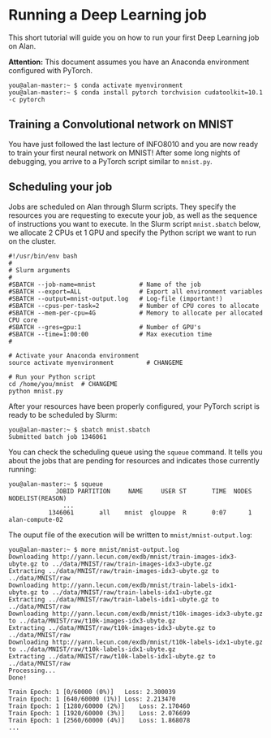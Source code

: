 # Running a Deep Learning job 

This short tutorial will guide you on how to run your first Deep Learning job on Alan.

**Attention:** This document assumes you have an Anaconda environment configured with PyTorch.

```console
you@alan-master:~ $ conda activate myenvironment
you@alan-master:~ $ conda install pytorch torchvision cudatoolkit=10.1 -c pytorch
```

## Training a Convolutional network on MNIST

You have just followed the last lecture of INFO8010 and you are now ready to train your first neural network on MNIST! After some long nights of debugging, you arrive to a PyTorch script similar to `mnist.py`. 

## Scheduling your job

Jobs are scheduled on Alan through Slurm scripts. They specify the resources you are requesting to execute your job, as well as the sequence of instructions you want to execute. In the Slurm script `mnist.sbatch` below, we allocate 2 CPUs et 1 GPU and specify the Python script we want to run on the cluster. 

```console
#!/usr/bin/env bash
#
# Slurm arguments
#
#SBATCH --job-name=mnist            # Name of the job 
#SBATCH --export=ALL                # Export all environment variables
#SBATCH --output=mnist-output.log   # Log-file (important!)
#SBATCH --cpus-per-task=2           # Number of CPU cores to allocate
#SBATCH --mem-per-cpu=4G            # Memory to allocate per allocated CPU core
#SBATCH --gres=gpu:1                # Number of GPU's
#SBATCH --time=1:00:00              # Max execution time
#

# Activate your Anaconda environment
source activate myenvironment         # CHANGEME

# Run your Python script
cd /home/you/mnist  # CHANGEME
python mnist.py
```

After your resources have been properly configured, your PyTorch script is ready to be scheduled by Slurm:
```console
you@alan-master:~ $ sbatch mnist.sbatch
Submitted batch job 1346061
```

You can check the scheduling queue using the `squeue` command. It tells you about the jobs that are pending for resources and indicates those currently running:

```console
you@alan-master:~ $ squeue
             JOBID PARTITION     NAME     USER ST       TIME  NODES NODELIST(REASON)
               ...
           1346061       all    mnist  glouppe  R       0:07      1 alan-compute-02
```

The ouput file of the execution will be written to `mnist/mnist-output.log`:

```console
you@alan-master:~ $ more mnist/mnist-output.log 
Downloading http://yann.lecun.com/exdb/mnist/train-images-idx3-ubyte.gz to ../data/MNIST/raw/train-images-idx3-ubyte.gz
Extracting ../data/MNIST/raw/train-images-idx3-ubyte.gz to ../data/MNIST/raw
Downloading http://yann.lecun.com/exdb/mnist/train-labels-idx1-ubyte.gz to ../data/MNIST/raw/train-labels-idx1-ubyte.gz
Extracting ../data/MNIST/raw/train-labels-idx1-ubyte.gz to ../data/MNIST/raw
Downloading http://yann.lecun.com/exdb/mnist/t10k-images-idx3-ubyte.gz to ../data/MNIST/raw/t10k-images-idx3-ubyte.gz
Extracting ../data/MNIST/raw/t10k-images-idx3-ubyte.gz to ../data/MNIST/raw
Downloading http://yann.lecun.com/exdb/mnist/t10k-labels-idx1-ubyte.gz to ../data/MNIST/raw/t10k-labels-idx1-ubyte.gz
Extracting ../data/MNIST/raw/t10k-labels-idx1-ubyte.gz to ../data/MNIST/raw
Processing...
Done!

Train Epoch: 1 [0/60000 (0%)]	Loss: 2.300039
Train Epoch: 1 [640/60000 (1%)]	Loss: 2.213470
Train Epoch: 1 [1280/60000 (2%)]	Loss: 2.170460
Train Epoch: 1 [1920/60000 (3%)]	Loss: 2.076699
Train Epoch: 1 [2560/60000 (4%)]	Loss: 1.868078
...
```
